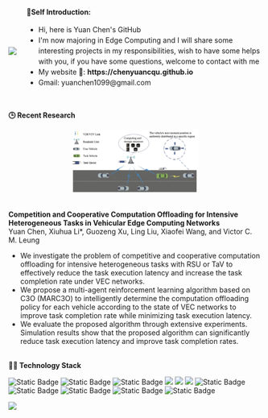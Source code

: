 <div style="display: flex; align-items: center;">
  <img align="right" src="https://github-readme-stats.vercel.app/api?username=chenyuancqu&show_icons=true&count_private=true&theme=transparent" />

  <div style="margin-left: 20px; line-height: 1.5;">
    <strong> 🙋Self Introduction: </strong>
    <ul>
      <li> Hi, here is Yuan Chen's GitHub</li>
      <li> I'm now majoring in Edge Computing and I will share some interesting projects in my responsibilities, wish to have some helps with you, if you have some questions, welcome to contact with me</li>
      <li> My website 🌱: 
        <a href="https://chenyuancqu.github.io" target="_blank" style="text-decoration: none; font-weight: bold; color: inherit;"> https://chenyuancqu.github.io</a><br> 
      </li>
      <li>Gmail: yuanchen1099@gmail.com</li>
    </ul>
  </div>
</div>
<br>


<strong> 🕒  Recent Research </strong>
<div align="center">
  <img src='image/system_model.jpg' alt="DT-VEC" width="50%">
</div>
<br>
<p>
  <strong>Competition and Cooperative Computation Offloading for Intensive Heterogeneous Tasks in Vehicular Edge Computing Networks</strong><br>
  Yuan Chen, Xiuhua Li*, Guozeng Xu, Ling Liu, Xiaofei Wang, and Victor C. M. Leung<br>
</p>
<ul>
  <li>We investigate the problem of competitive and cooperative computation offloading for intensive heterogeneous tasks with RSU or TaV to effectively reduce the task execution latency and increase the task completion rate under VEC networks.</li>
  <li>We propose a multi-agent reinforcement learning algorithm based on C3O (MARC3O) to intelligently determine the computation offloading policy for each vehicle according to the state of VEC networks to improve task completion rate while minimizing task execution latency.</li>
  <li>We evaluate the proposed algorithm through extensive experiments. Simulation results show that the proposed algorithm can significantly reduce task execution latency and improve task completion rates.</li>
</ul>
<br>
<strong>🧑‍💻  Technology Stack</strong>
<br>
<p>
  <img alt="Static Badge" src="https://img.shields.io/badge/Java-%23ED8B00?style=flat-square&logo=java&logoColor=%23fff">
  <img alt="Static Badge" src="https://img.shields.io/badge/Vue-%2342b883?style=flat-square&logo=Vue&logoColor=%23fff">
  <img alt="Static Badge" src="https://img.shields.io/badge/TypeScript-%230072b3?style=flat-square&logo=TypeScript&logoColor=%23fff">
  <img src="https://img.shields.io/badge/-JavaScript-F7DF1E?style=flat-square&logo=javascript&logoColor=white">
  <img src="https://img.shields.io/badge/-HTML5-E34F26?style=flat-square&logo=html5&logoColor=white">
  <img src="https://img.shields.io/badge/-CSS3-1572B6?style=flat-square&logo=css3">
  <img alt="Static Badge" src="https://img.shields.io/badge/Webpack-%230072b3?style=flat-square&logo=webpack&logoColor=%23fff">
  <img alt="Static Badge" src="https://img.shields.io/badge/Vite-%239a60fe?style=flat-square&logo=vite&logoColor=%23fff">
  <img alt="Static Badge" src="https://img.shields.io/badge/Sass-%23c66394?style=flat-square&logo=Sass&logoColor=%23fff">
  <img alt="Static Badge" src="https://img.shields.io/badge/Visual_Studio_Code-007ACC?style=flat-square&logo=Visual-Studio-Code&logoColor=white">
  <img alt="Static Badge" src="https://img.shields.io/badge/Git-F05032?style=flat-square&logo=Git&logoColor=white">
</p>
<img src="https://github-profile-summary-cards.vercel.app/api/cards/profile-details?username=chenyuancqu&theme=transparent"/>
